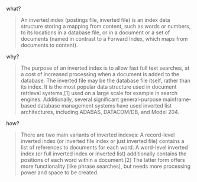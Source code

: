 
what?

> An inverted index (postings file, inverted file) is an index data structure
> storing a mapping from content, such as words or numbers, to its locations in
> a database file, or in a document or a set of documents (named in contrast to
> a Forward Index, which maps from documents to content). 

why?

> The purpose of an inverted index is to allow fast full text searches, at a
> cost of increased processing when a document is added to the database. The
> inverted file may be the database file itself, rather than its index. It is
> the most popular data structure used in document retrieval systems,[1] used on
> a large scale for example in search engines. Additionally, several significant
> general-purpose mainframe-based database management systems have used inverted
> list architectures, including ADABAS, DATACOM/DB, and Model 204.

how?

> There are two main variants of inverted indexes: A record-level inverted index
> (or inverted file index or just inverted file) contains a list of references
> to documents for each word. A word-level inverted index (or full inverted
> index or inverted list) additionally contains the positions of each word
> within a document.[2] The latter form offers more functionality (like phrase
> searches), but needs more processing power and space to be created.

[wiki]: https://en.wikipedia.org/wiki/Inverted_index

